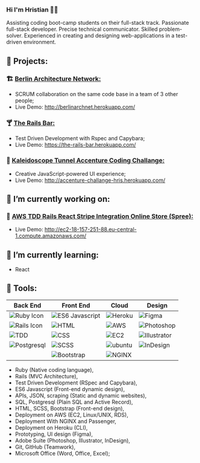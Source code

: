 ### Hi I'm Hristian 🤵🏻

Assisting coding boot-camp students on their full-stack track. Passionate full-stack developer. Precise technical communicator. Skilled problem-solver. Experienced in creating and designing web-applications in a test-driven environment.

## 💐 Projects:

### 🏗️ [Berlin Architecture Network:](https://github.com/MariaBraganca/ban-berlinarchnet)
- SCRUM collaboration on the same code base in a team of 3 other people;
- Live Demo: http://berlinarchnet.herokuapp.com/

### 🍸 [The Rails Bar:](https://github.com/bozinoski777/the-rails-bar)
- Test Driven Development with Rspec and Capybara;
- Live Demo: https://the-rails-bar.herokuapp.com/

### 🎨 [Kaleidoscope Tunnel Accenture Coding Challange:](https://github.com/bozinoski777/accenture_challange)
- Creative JavaScript-powered UI experience;
- Live Demo: http://accenture-challange-hris.herokuapp.com/

## 🌱 I’m currently working on:

### 🧺 [AWS TDD Rails React Stripe Integration Online Store (Spree):](https://github.com/bozinoski777/rails_online_store)
- Live Demo: http://ec2-18-157-251-88.eu-central-1.compute.amazonaws.com/

## 🔭 I’m currently learning:
- React
 
## 🤖 Tools:

Back End|Front End|Cloud|Design
------------ | ------------- | ------------- | -------------
![Ruby Icon](https://res.cloudinary.com/dj9iphc8u/image/upload/v1605090790/Icons/ruby_qdiu3d.png) | ![ES6 Javascript](https://res.cloudinary.com/dj9iphc8u/image/upload/v1605090789/Icons/javascript_kwwhup.png) | ![Heroku](https://res.cloudinary.com/dj9iphc8u/image/upload/v1605090789/Icons/heroku_clnawy.png) | ![Figma](https://res.cloudinary.com/dj9iphc8u/image/upload/v1605090789/Icons/figma_ot6qlf.png) 
![Rails Icon](https://res.cloudinary.com/dj9iphc8u/image/upload/v1605090790/Icons/rails_unbpxe.png)| ![HTML](https://res.cloudinary.com/dj9iphc8u/image/upload/v1605090789/Icons/html-5_rtmifw.png) | ![AWS](https://res.cloudinary.com/dj9iphc8u/image/upload/v1605090788/Icons/aws_jxmpgi.png) | ![Photoshop](https://res.cloudinary.com/dj9iphc8u/image/upload/v1605090789/Icons/photoshop_zpz26o.png) 
![TDD](https://res.cloudinary.com/dj9iphc8u/image/upload/v1605091710/Icons/tdd_vabai7.png) | ![CSS](https://res.cloudinary.com/dj9iphc8u/image/upload/v1605090789/Icons/css_jdinvj.png) | ![EC2](https://res.cloudinary.com/dj9iphc8u/image/upload/v1605092345/Icons/EC2_gywugc.png) | ![Illustrator](https://res.cloudinary.com/dj9iphc8u/image/upload/v1605090788/Icons/adobe-illustrator_nrjxtg.png) 
| ![Postgresql](https://res.cloudinary.com/dj9iphc8u/image/upload/v1605090789/Icons/postgresql_jhtiqk.png) | ![SCSS](https://res.cloudinary.com/dj9iphc8u/image/upload/v1605090790/Icons/sass_fipyms.png) | ![ubuntu](https://res.cloudinary.com/dj9iphc8u/image/upload/v1605092346/Icons/ubuntu_zo5u65.png) | ![InDesign](https://res.cloudinary.com/dj9iphc8u/image/upload/v1605090789/Icons/indesign_amwrat.png) 
| | ![Bootstrap](https://res.cloudinary.com/dj9iphc8u/image/upload/v1605090789/Icons/bootstrap_cjocnn.png) | ![NGINX](https://res.cloudinary.com/dj9iphc8u/image/upload/v1605090789/Icons/nginx_shrqpo.png) 

- Ruby (Native coding language),
- Rails (MVC Architecture),
- Test Driven Development (RSpec and Capybara),
- ES6 Javascript (Front-end dynamic design),
- APIs, JSON, scraping (Static and dynamic websites),
- SQL, Postgresql (Plain SQL and Active Record),
- HTML, SCSS, Bootstrap (Front-end design),
- Deployment on AWS (EC2, Linux/UNIX, RDS),
- Deployment With NGINX and Passenger,
- Deployment on Heroku (CLI),
- Prototyping, UI design (Figma),
- Adobe Suite (Photoshop, Illustrator, InDesign),
- Git, GitHub (Teamwork),
- Microsoft Office (Word, Office, Excel);


<!--
**bozinoski777/bozinoski777** is a ✨ _special_ ✨ repository because its `README.md` (this file) appears on your GitHub profile.

Here are some ideas to get you started:

- 🔭 I’m currently working on ...
- 🌱 I’m currently learning ...
- 👯 I’m looking to collaborate on ...
- 🤔 I’m looking for help with ...
- 💬 Ask me about ...
- 📫 How to reach me: ...
- 😄 Pronouns: ...
- ⚡ Fun fact: ...
-->
